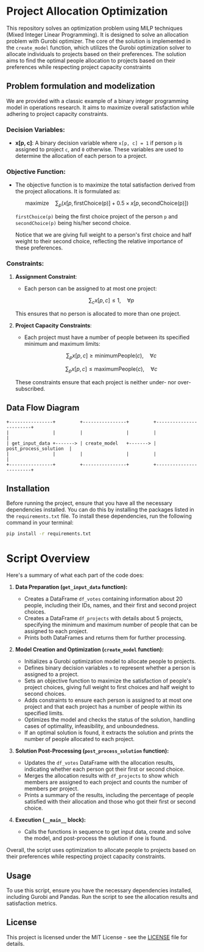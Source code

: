 # Project Allocation Optimization

This repository solves an optimization problem using MILP techniques (Mixed Integer Linear Programming). It is designed to solve an allocation problem with Gurobi optimizer. The core of the solution is implemented in the `create_model` function, which utilizes the Gurobi optimization solver to allocate individuals to projects based on their preferences. The solution aims to find the optimal people allocation to projects based on their preferences while respecting project capacity constraints

## Problem formulation and modelization 

We are provided with a classic example of a binary integer programming model in operations research. It aims to maximize overall satisfaction while adhering to project capacity constraints.

### Decision Variables:
- **x[p, c]**: A binary decision variable where `x[p, c] = 1` if person `p` is assigned to project `c`, and `0` otherwise. These variables are used to determine the allocation of each person to a project.

### Objective Function:
- The objective function is to maximize the total satisfaction derived from the project allocations. It is formulated as:

  $$\text{maximize} \quad \sum_{p} \left( x[p, \text{firstChoice(p)}] + 0.5 \times x[p, \text{secondChoice(p)}] \right)$$

  `firstChoice(p)` being the first choice project of the person `p` and `secondChoice(p)` being his/her second choice.

  Notice that we are giving full weight to a person's first choice and half weight to their second choice, reflecting the relative importance of these preferences.

### Constraints:
1. **Assignment Constraint**:
   - Each person can be assigned to at most one project:

     $$\sum_{c} x[p, c] \leq 1, \quad \forall p$$

   This ensures that no person is allocated to more than one project.

2. **Project Capacity Constraints**:
   - Each project must have a number of people between its specified minimum and maximum limits:

     $$\sum_{p} x[p, c] \geq \text{minimumPeople}(c), \quad \forall c$$

     $$\sum_{p} x[p, c] \leq \text{maximumPeople}(c), \quad \forall c$$

   These constraints ensure that each project is neither under- nor over-subscribed.



## Data Flow Diagram

```plaintext
+----------------+         +----------------+         +------------------------+
|                |         |                |         |                        |
| get_input_data +-------> | create_model   +-------> | post_process_solution  |
|                |         |                |         |                        |
+----------------+         +----------------+         +------------------------+
```

## Installation

Before running the project, ensure that you have all the necessary dependencies installed. You can do this by installing the packages listed in the `requirements.txt` file. To install these dependencies, run the following command in your terminal:

```sh
pip install -r requirements.txt
```


# Script Overview

Here's a summary of what each part of the code does:

1. **Data Preparation (`get_input_data` function):**
   - Creates a DataFrame `df_votes` containing information about 20 people, including their IDs, names, and their first and second project choices.
   - Creates a DataFrame `df_projects` with details about 5 projects, specifying the minimum and maximum number of people that can be assigned to each project.
   - Prints both DataFrames and returns them for further processing.

2. **Model Creation and Optimization (`create_model` function):**
   - Initializes a Gurobi optimization model to allocate people to projects.
   - Defines binary decision variables `x` to represent whether a person is assigned to a project.
   - Sets an objective function to maximize the satisfaction of people's project choices, giving full weight to first choices and half weight to second choices.
   - Adds constraints to ensure each person is assigned to at most one project and that each project has a number of people within its specified limits.
   - Optimizes the model and checks the status of the solution, handling cases of optimality, infeasibility, and unboundedness.
   - If an optimal solution is found, it extracts the solution and prints the number of people allocated to each project.

3. **Solution Post-Processing (`post_process_solution` function):**
   - Updates the `df_votes` DataFrame with the allocation results, indicating whether each person got their first or second choice.
   - Merges the allocation results with `df_projects` to show which members are assigned to each project and counts the number of members per project.
   - Prints a summary of the results, including the percentage of people satisfied with their allocation and those who got their first or second choice.

4. **Execution (`__main__` block):**
   - Calls the functions in sequence to get input data, create and solve the model, and post-process the solution if one is found.

Overall, the script uses optimization to allocate people to projects based on their preferences while respecting project capacity constraints.

## Usage

To use this script, ensure you have the necessary dependencies installed, including Gurobi and Pandas. Run the script to see the allocation results and satisfaction metrics.

## License

This project is licensed under the MIT License - see the [LICENSE](LICENSE) file for details.


